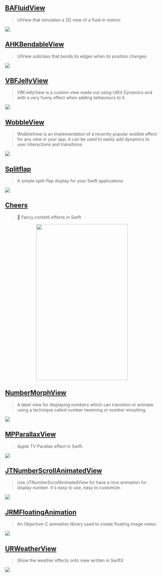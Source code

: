 [BAFluidView](https://github.com/antiguab/BAFluidView)
--
> UIView that simulates a 2D view of a fluid in motion

![](https://github.com/antiguab/BAFluidView/raw/master/readmeAssets/example6.gif)

[AHKBendableView](https://github.com/fastred/AHKBendableView)
--
> UIView subclass that bends its edges when its position changes.

![](https://raw.githubusercontent.com/fastred/AHKBendableView/master/demo.gif)

[VBFJellyView](https://github.com/victorBaro/VBFJellyView)
--
> VBFJellyView is a custom view made out using UIKit Dynamics and with a very funny effect when adding behaviours to it.

![](https://camo.githubusercontent.com/b0f5afe69dc6620e2f81f447345a67418d107933/68747470733a2f2f6431337961637572716a676172612e636c6f756466726f6e742e6e65742f75736572732f3338313133332f73637265656e73686f74732f313639343335382f7662666a656c6c79766965772e676966)

[WobbleView](https://github.com/inFullMobile/WobbleView)
--
> WobbleView is an implementation of a recently popular wobble effect for any view in your app. It can be used to easily add dynamics to user interactions and transitions.

![](https://raw.githubusercontent.com/inFullMobile/WobbleView/master/wobble.gif)

[Splitflap](https://github.com/yannickl/Splitflap)
--
> A simple split-flap display for your Swift applications

![](https://camo.githubusercontent.com/165f8472a8282065b9586b95c49a67b9dd081a00/687474703a2f2f79616e6e69636b6c6f72696f742e636f6d2f7265736f75726365732f73706c6974666c61702d6c6f676f2e676966)

[Cheers](https://github.com/hyperoslo/Cheers)
--
> 🎊 Fancy confetti effects in Swift

<div align = "center">
<img src="https://github.com/hyperoslo/Cheers/raw/master/demo.gif" width="300" height="510" />
</div>

[NumberMorphView](https://github.com/me-abhinav/NumberMorphView)
--
> A label view for displaying numbers which can transition or animate using a technique called number tweening or number morphing.

![](https://raw.githubusercontent.com/me-abhinav/NumberMorphView/dev/sample.gif)

[MPParallaxView](https://github.com/DroidsOnRoids/MPParallaxView)
--
> Apple TV Parallax effect in Swift.

![](https://camo.githubusercontent.com/91d78820f4e04385aabc4f27a4a11ae9402721a6/687474703a2f2f692e696d6775722e636f6d2f66764645517a7a2e676966)

[JTNumberScrollAnimatedView](https://github.com/jonathantribouharet/JTNumberScrollAnimatedView)
--
> Use JTNumberScrollAnimatedView for have a nice animation for display number. It's easy to use, easy to customize.

![](https://raw.githubusercontent.com/jonathantribouharet/JTNumberScrollAnimatedView/master/Screens/example.gif)

[JRMFloatingAnimation](https://github.com/carleihar/JRMFloatingAnimation)
--
> An Objective-C animation library used to create floating image views.

![](https://camo.githubusercontent.com/fd7734f7565e02f0a735c6fdeaaa75dd4bb2ebe7/687474703a2f2f692e696d6775722e636f6d2f307969617639562e676966)

[URWeatherView](https://github.com/jegumhon/URWeatherView)
-- 
> Show the weather effects onto view written in Swift3

![](https://github.com/jegumhon/URWeatherView/raw/master/Artwork/URWeather_snow.gif?raw=true)
